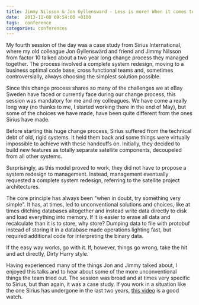 ```yaml
---
title: Jimmy Nilsson & Jon Gyllensward - Less is more! When it comes to art and software
date:  2013-11-08 09:54:00 +0100
tags:  conference
categories: conferences
---
```


My fourth session of the day was a case study from Sirius International, where my
old colleague Jon Gyllenswärd and friend and Jimmy Nilsson from factor 10 talked
about a two year long change process they managed together. The process involved
a complete system redesign, moving to a business optimal code base, cross functional
teams and, sometimes controversially, always choosing the simplest solution possible.

Since this change process shares so many of the challenges we at eBay Sweden have
faced or currently face during our change process, this session was mandatory for
me and my colleagues. We have come a really long way (no thanks to me, I started
working there in the end of May), but some of the choices we have made, have been
quite different from the ones Sirius have made.

Before starting this huge change process, Sirius suffered from the technical debt
of old, rigid systems. It held them back and some things were virtually impossible
to achieve with these handcuffs on. Initially, they decided to build new features
as totally separate satellite components, decoupeled from all other systems.

Surprisingly, as this model proved to work, they did not have to propose a system
redesign to management. Instead, management eventually requested a complete system
redesign, referring to the satellite project architectures.

The core principle has always been "when in doubt, try something very simple". It
has, at times, led to unconventional solutions and choices, like at times ditching
databases altogether and instead write data directly to disk and load everything
into memory. If it is easier to erase all data and recalculate than it is to store,
why store? Dumping data to file with protobuf instead of storing it in a database
made operations lighting fast, but required additional code for interpreting the
binary data.

If the easy way works, go with it. If, however, things go wrong, take the hit and
act directly, Dirty Harry style.

Having experienced many of the things Jon and Jimmy talked about, I enjoyed this
talks and to hear about some of the more unconventional things the team tried out.
The session was broad and at times very specific to Sirius, but than again, it was
a case study. If you work in a situation like the one Sirius has undergone in the
last two years, [this video](http://oredev.org/oredev2013/2013/videos.html) is a good watch.